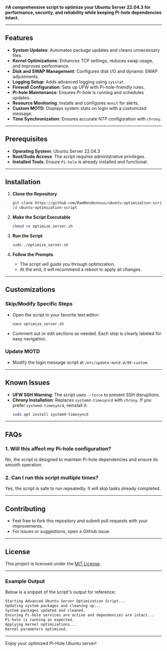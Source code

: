 
#**A comprehensive script to optimize your Ubuntu Server 22.04.3 for performance, security, and reliability while keeping Pi-hole dependencies intact.**

---

## **Features**

- **System Updates**: Automates package updates and cleans unnecessary files.
- **Kernel Optimizations**: Enhances TCP settings, reduces swap usage, and improves performance.
- **Disk and SWAP Management**: Configures disk I/O and dynamic SWAP adjustments.
- **Logging Setup**: Adds advanced logging using `sysstat`.
- **Firewall Configuration**: Sets up UFW with Pi-hole-friendly rules.
- **Pi-hole Maintenance**: Ensures Pi-hole is running and schedules updates.
- **Resource Monitoring**: Installs and configures `monit` for alerts.
- **Custom MOTD**: Displays system stats on login with a customized message.
- **Time Synchronization**: Ensures accurate NTP configuration with `chrony`.

---

## **Prerequisites**

- **Operating System**: Ubuntu Server 22.04.3
- **Root/Sudo Access**: The script requires administrative privileges.
- **Installed Tools**: Ensure `Pi-hole` is already installed and functional.

---

## **Installation**

1. **Clone the Repository**
   ```bash
   git clone https://github.com/RamRendeznous/ubuntu-optimization-script.git
   cd ubuntu-optimization-script
   ```

2. **Make the Script Executable**
   ```bash
   chmod +x optimize_server.sh
   ```

3. **Run the Script**
   ```bash
   sudo ./optimize_server.sh
   ```

4. **Follow the Prompts**
   - The script will guide you through optimization.
   - At the end, it will recommend a reboot to apply all changes.

---

## **Customizations**

### **Skip/Modify Specific Steps**
- Open the script in your favorite text editor:
  ```bash
  nano optimize_server.sh
  ```
- Comment out or edit sections as needed. Each step is clearly labeled for easy navigation.

### **Update MOTD**
- Modify the login message script at `/etc/update-motd.d/99-custom`.

---

## **Known Issues**

- **UFW SSH Warning**: The script uses `--force` to prevent SSH disruptions.
- **Chrony Installation**: Replaces `systemd-timesyncd` with `chrony`. If you prefer `systemd-timesyncd`, reinstall it:
  ```bash
  sudo apt install systemd-timesyncd
  ```

---

## **FAQs**

### 1. **Will this affect my Pi-hole configuration?**
   No, the script is designed to maintain Pi-hole dependencies and ensure its smooth operation.

### 2. **Can I run this script multiple times?**
   Yes, the script is safe to run repeatedly. It will skip tasks already completed.

---

## **Contributing**

- Feel free to fork this repository and submit pull requests with your improvements.
- For issues or suggestions, open a GitHub issue.

---

## **License**

This project is licensed under the [MIT License](LICENSE).

---

### **Example Output**

Below is a snippet of the script's output for reference:

```bash
Starting Advanced Ubuntu Server Optimization Script...
Updating system packages and cleaning up...
System packages updated and cleaned.
Ensuring Pi-hole services are active and dependencies are intact...
Pi-hole is running as expected.
Applying kernel optimizations...
Kernel parameters optimized.
```

---

Enjoy your optimized Pi-Hole Ubuntu server! 
